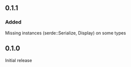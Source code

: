## 0.1.1

### Added

Missing instances (serde::Serialize, Display) on some types

## 0.1.0

Initial release
